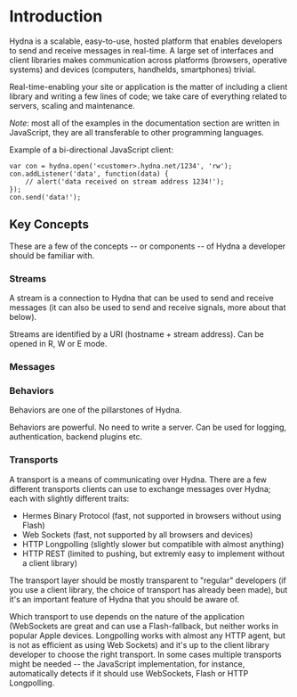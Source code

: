 # Introduction

Hydna is a scalable, easy-to-use, hosted platform that enables developers to
send and receive messages in real-time. A large set of interfaces and client
libraries makes communication across platforms (browsers, operative systems)
and devices (computers, handhelds, smartphones) trivial.

Real-time-enabling your site or application is the matter of including a
client library and writing a few lines of code; we take care of everything
related to servers, scaling and maintenance.

*Note*: most all of the examples in the documentation section are written in
JavaScript, they are all transferable to other programming languages.

Example of a bi-directional JavaScript client:

    var con = hydna.open('<customer>.hydna.net/1234', 'rw');
    con.addListener('data', function(data) {
        // alert('data received on stream address 1234!');
    });
    con.send('data!');

## Key Concepts

These are a few of the concepts -- or components -- of Hydna a developer
should be familiar with.

### Streams

A stream is a connection to Hydna that can be used to send and receive
messages (it can also be used to send and receive signals, more about that
below).

Streams are identified by a URI (hostname + stream address). Can be opened in
R, W or E mode.

### Messages

### Behaviors

Behaviors are one of the pillarstones of Hydna. 

Behaviors are powerful. No need to write a server. Can be used for logging,
authentication, backend plugins etc.

### Transports

A transport is a means of communicating over Hydna. There are a few different
transports clients can use to exchange messages over Hydna; each with
slightly different traits:

- Hermes Binary Protocol (fast, not supported in browsers without using Flash)
- Web Sockets (fast, not supported by all browsers and devices)
- HTTP Longpolling (slightly slower but compatible with almost anything)
- HTTP REST (limited to pushing, but extremly easy to implement without a
  client library)

The transport layer should be mostly transparent to "regular" developers (if
you use a client library, the choice of transport has already been made), but
it's an important feature of Hydna that you should be aware of.

Which transport to use depends on the nature of the application (WebSockets
are great and can use a Flash-fallback, but neither works in popular Apple
devices. Longpolling works with almost any HTTP agent, but is not as efficient
as using Web Sockets) and it's up to the client library developer to choose
the right transport. In some cases multiple transports might be needed -- the
JavaScript implementation, for instance, automatically detects if it should
use WebSockets, Flash or HTTP Longpolling.
